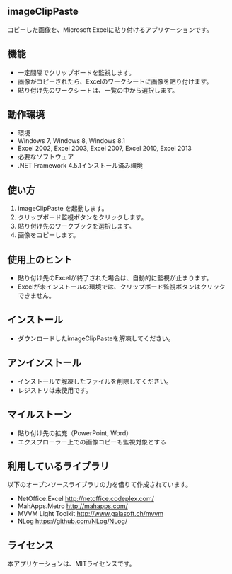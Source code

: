 ## imageClipPaste

コピーした画像を、Microsoft Excelに貼り付けるアプリケーションです。


## 機能
* 一定間隔でクリップボードを監視します。
* 画像がコピーされたら、Excelのワークシートに画像を貼り付けます。
* 貼り付け先のワークシートは、一覧の中から選択します。


## 動作環境
* 環境
 * Windows 7, Windows 8, Windows 8.1
 * Excel 2002, Excel 2003, Excel 2007, Excel 2010, Excel 2013
* 必要なソフトウェア
 * .NET Framework 4.5.1インストール済み環境


## 使い方
1. imageClipPaste を起動します。
1. クリップボード監視ボタンをクリックします。
1. 貼り付け先のワークブックを選択します。
1. 画像をコピーします。


## 使用上のヒント
* 貼り付け先のExcelが終了された場合は、自動的に監視が止まります。
* Excelが未インストールの環境では、クリップボード監視ボタンはクリックできません。


## インストール
* ダウンロードしたimageClipPasteを解凍してください。


## アンインストール
* インストールで解凍したファイルを削除してください。
* レジストリは未使用です。


## マイルストーン
* 貼り付け先の拡充（PowerPoint, Word）
* エクスプローラー上での画像コピーも監視対象とする


## 利用しているライブラリ
以下のオープンソースライブラリの力を借りて作成されています。
* NetOffice.Excel
  http://netoffice.codeplex.com/
* MahApps.Metro
  http://mahapps.com/
* MVVM Light Toolkit
  http://www.galasoft.ch/mvvm
* NLog
  https://github.com/NLog/NLog/


## ライセンス
本アプリケーションは、MITライセンスです。

